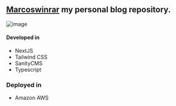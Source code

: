 ## [Marcoswinrar](https://marcoswiniarski.com/) my personal blog repository.
![image](https://github.com/Marcoswinrar/marcoswinrar.com/assets/46204917/afa0810a-8772-4126-ae2e-5188458dd0f6)



#### Developed in
* NextJS
* Tailwind CSS
* SanityCMS
* Typescript

### Deployed in 
* Amazon AWS

